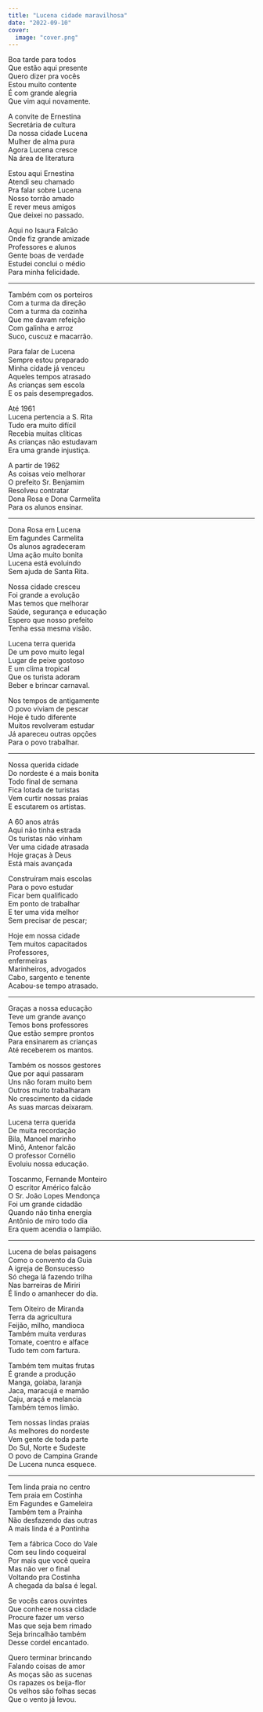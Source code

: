 ```yaml
---
title: "Lucena cidade maravilhosa"
date: "2022-09-10"
cover:
  image: "cover.png"
---
```


Boa tarde para todos  
Que estão aqui presente  
Quero dizer pra vocês  
Estou muito contente  
É com grande alegria  
Que vim aqui novamente.  

A convite de Ernestina  
Secretária de cultura  
Da nossa cidade Lucena  
Mulher de alma pura  
Agora Lucena cresce  
Na área de literatura  

Estou aqui Ernestina  
Atendi seu chamado  
Pra falar sobre Lucena  
Nosso torrão amado  
E rever meus amigos  
Que deixei no passado.  

Aqui no Isaura Falcão  
Onde fiz  grande amizade  
Professores e alunos  
Gente boas de verdade  
Estudei conclui o médio  
Para minha felicidade.  

---

Também com os porteiros  
Com a turma da direção  
Com a turma da cozinha  
Que me davam  refeição  
Com galinha e arroz  
Suco, cuscuz e macarrão.  

Para falar de Lucena  
Sempre estou preparado  
Minha cidade já venceu  
Aqueles tempos atrasado  
As crianças sem escola  
E os pais desempregados.  

Até 1961  
Lucena pertencia a S. Rita  
Tudo era muito difícil  
Recebia muitas clíticas  
As crianças não estudavam  
Era uma grande injustiça.  

A partir de 1962  
As coisas veio melhorar  
O prefeito Sr. Benjamim  
Resolveu contratar  
Dona Rosa e Dona Carmelita  
Para os alunos ensinar.  

---

Dona Rosa em Lucena  
Em fagundes  Carmelita  
Os alunos agradeceram  
Uma ação muito bonita  
Lucena está evoluindo  
Sem ajuda de Santa Rita.  

Nossa cidade cresceu  
Foi grande a evolução  
Mas temos que melhorar  
Saúde, segurança e educação  
Espero que nosso prefeito  
Tenha essa mesma visão.  

Lucena terra querida  
De um povo muito legal  
Lugar de peixe gostoso  
E um clima tropical  
Que os turista adoram  
Beber e brincar carnaval.  

Nos tempos de antigamente  
O povo viviam de pescar  
Hoje é tudo diferente  
Muitos revolveram estudar  
Já apareceu outras opções  
Para o povo trabalhar.  

---

Nossa querida cidade  
Do nordeste é a mais bonita  
Todo final de semana  
Fica lotada de turistas  
Vem curtir nossas praias  
E escutarem os artistas.  

A 60 anos atrás  
Aqui não tinha estrada  
Os turistas não vinham  
Ver uma cidade atrasada  
Hoje graças à Deus  
Está mais avançada  

Construíram mais escolas  
Para o povo estudar  
Ficar bem qualificado  
Em ponto de trabalhar  
E ter uma vida melhor  
Sem precisar de pescar;  

Hoje em nossa cidade  
Tem muitos capacitados  
Professores,  
enfermeiras  
Marinheiros, advogados  
Cabo, sargento e tenente  
Acabou-se tempo atrasado.  

---

Graças a nossa educação  
Teve um grande avanço  
Temos bons professores  
Que estão sempre prontos  
Para ensinarem as crianças  
Até receberem os mantos.  

Também os nossos gestores  
Que por aqui passaram  
Uns não foram muito bem  
Outros muito trabalharam  
No crescimento da cidade  
As suas marcas deixaram.  

Lucena terra querida  
De muita recordação  
Bila, Manoel marinho  
Minô, Antenor falcão  
O professor Cornélio  
Evoluiu nossa educação.  

Toscanmo, Fernande Monteiro  
O escritor Américo falcão  
O Sr. João Lopes Mendonça  
Foi um grande cidadão  
Quando não tinha energia  
Antônio de miro todo dia  
Era quem acendia o lampião.  

---

Lucena de belas paisagens  
Como o convento da Guia  
A igreja de Bonsucesso  
Só chega lá fazendo trilha  
Nas barreiras de Miriri  
É lindo o amanhecer do dia.  

Tem Oiteiro de Miranda  
Terra da agricultura  
Feijão, milho, mandioca  
Também muita verduras  
Tomate, coentro e alface  
Tudo tem com fartura.  

Também tem muitas frutas  
É grande a produção  
Manga, goiaba, laranja  
Jaca, maracujá e mamão  
Caju, araçá e melancia  
Também temos limão.  

Tem nossas lindas praias  
As melhores do nordeste  
Vem gente de toda parte  
Do Sul, Norte e Sudeste  
O povo de Campina Grande  
De Lucena nunca esquece.  

---

Tem linda praia no centro  
Tem praia em Costinha  
Em Fagundes e Gameleira  
Também tem a Prainha  
Não desfazendo das outras  
A mais linda é a Pontinha  

Tem a fábrica Coco do Vale  
Com seu lindo coqueiral  
Por mais que você queira  
Mas não ver o final  
Voltando pra Costinha  
A chegada da balsa é legal.  

Se vocês caros ouvintes  
Que conhece nossa cidade  
Procure fazer um verso  
Mas que seja bem rimado  
Seja brincalhão também  
Desse cordel encantado.  

Quero terminar brincando  
Falando coisas de amor  
As moças são as sucenas  
Os rapazes os beija-flor  
Os velhos são folhas secas  
Que o vento já levou.
